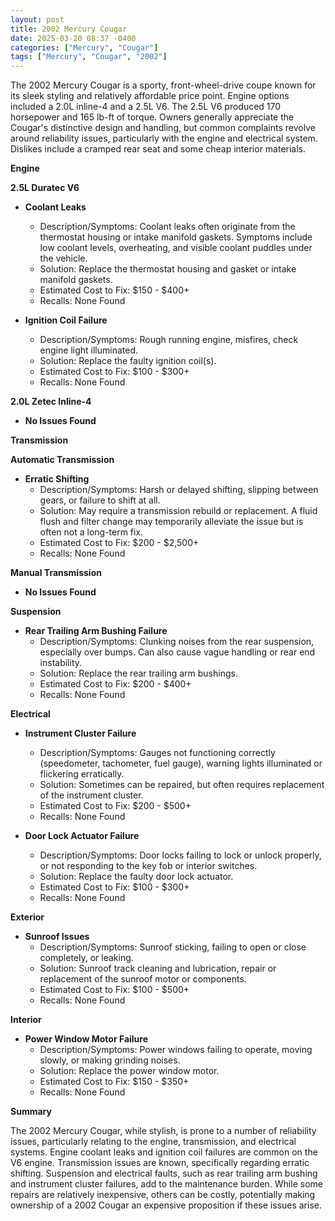 ```yaml
---
layout: post
title: 2002 Mercury Cougar
date: 2025-03-20 08:37 -0400
categories: ["Mercury", "Cougar"]
tags: ["Mercury", "Cougar", "2002"]
---
```

The 2002 Mercury Cougar is a sporty, front-wheel-drive coupe known for its sleek styling and relatively affordable price point. Engine options included a 2.0L inline-4 and a 2.5L V6. The 2.5L V6 produced 170 horsepower and 165 lb-ft of torque. Owners generally appreciate the Cougar's distinctive design and handling, but common complaints revolve around reliability issues, particularly with the engine and electrical system. Dislikes include a cramped rear seat and some cheap interior materials.

**Engine**

**2.5L Duratec V6**

*   **Coolant Leaks**
    *   Description/Symptoms: Coolant leaks often originate from the thermostat housing or intake manifold gaskets. Symptoms include low coolant levels, overheating, and visible coolant puddles under the vehicle.
    *   Solution: Replace the thermostat housing and gasket or intake manifold gaskets.
    *   Estimated Cost to Fix: $150 - $400+
    *   Recalls: None Found

*   **Ignition Coil Failure**
    *   Description/Symptoms: Rough running engine, misfires, check engine light illuminated.
    *   Solution: Replace the faulty ignition coil(s).
    *   Estimated Cost to Fix: $100 - $300+
    *   Recalls: None Found

**2.0L Zetec Inline-4**

*   **No Issues Found**

**Transmission**

**Automatic Transmission**

*   **Erratic Shifting**
    *   Description/Symptoms: Harsh or delayed shifting, slipping between gears, or failure to shift at all.
    *   Solution: May require a transmission rebuild or replacement. A fluid flush and filter change may temporarily alleviate the issue but is often not a long-term fix.
    *   Estimated Cost to Fix: $200 - $2,500+
    *   Recalls: None Found

**Manual Transmission**

*   **No Issues Found**

**Suspension**

*   **Rear Trailing Arm Bushing Failure**
    *   Description/Symptoms: Clunking noises from the rear suspension, especially over bumps. Can also cause vague handling or rear end instability.
    *   Solution: Replace the rear trailing arm bushings.
    *   Estimated Cost to Fix: $200 - $400+
    *   Recalls: None Found

**Electrical**

*   **Instrument Cluster Failure**
    *   Description/Symptoms: Gauges not functioning correctly (speedometer, tachometer, fuel gauge), warning lights illuminated or flickering erratically.
    *   Solution: Sometimes can be repaired, but often requires replacement of the instrument cluster.
    *   Estimated Cost to Fix: $200 - $500+
    *   Recalls: None Found

*   **Door Lock Actuator Failure**
    *   Description/Symptoms: Door locks failing to lock or unlock properly, or not responding to the key fob or interior switches.
    *   Solution: Replace the faulty door lock actuator.
    *   Estimated Cost to Fix: $100 - $300+
    *   Recalls: None Found

**Exterior**

*   **Sunroof Issues**
    *   Description/Symptoms: Sunroof sticking, failing to open or close completely, or leaking.
    *   Solution: Sunroof track cleaning and lubrication, repair or replacement of the sunroof motor or components.
    *   Estimated Cost to Fix: $100 - $500+
    *   Recalls: None Found

**Interior**

*   **Power Window Motor Failure**
    *   Description/Symptoms: Power windows failing to operate, moving slowly, or making grinding noises.
    *   Solution: Replace the power window motor.
    *   Estimated Cost to Fix: $150 - $350+
    *   Recalls: None Found

**Summary**

The 2002 Mercury Cougar, while stylish, is prone to a number of reliability issues, particularly relating to the engine, transmission, and electrical systems. Engine coolant leaks and ignition coil failures are common on the V6 engine. Transmission issues are known, specifically regarding erratic shifting. Suspension and electrical faults, such as rear trailing arm bushing and instrument cluster failures, add to the maintenance burden. While some repairs are relatively inexpensive, others can be costly, potentially making ownership of a 2002 Cougar an expensive proposition if these issues arise.

